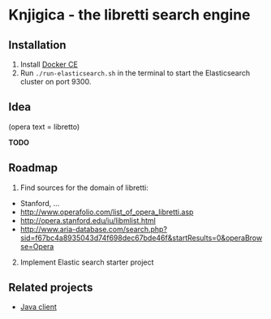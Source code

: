 # Knjigica - the libretti search engine

## Installation

1. Install [Docker CE](https://store.docker.com/search?type=edition&offering=community)
1. Run `./run-elasticsearch.sh` in the terminal to start the Elasticsearch cluster on port 9300.

## Idea
(opera text = libretto)

**TODO**

## Roadmap
1. Find sources for the domain of libretti:
  - Stanford, ...
  - http://www.operafolio.com/list_of_opera_libretti.asp
  - http://opera.stanford.edu/iu/libmlist.html
  - http://www.aria-database.com/search.php?sid=f67bc4a8935043d74f698dec67bde46f&startResults=0&operaBrowse=Opera
2. Implement Elastic search starter project

## Related projects
- [Java client](https://github.com/heinrichreimer/knjigica-client)
